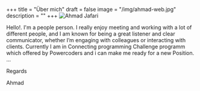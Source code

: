 +++
title = "Über mich"
draft = false
image = "/img/ahmad-web.jpg"
description = ""
+++
![Ahmad Jafari](/img/ahmad-web.jpg "Frontend Developer")



Hello!. I'm a people person. I really enjoy meeting and working with a lot of different people, and I am known for being a great listener and clear communicator, whether I’m engaging with colleagues or interacting with clients. Currently I am in Connecting programming Challenge programm which offered by Powercoders and i can make me ready for a new Position. ...

Regards


Ahmad
